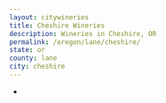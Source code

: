 ```yaml
---
layout: citywineries
title: Cheshire Wineries
description: Wineries in Cheshire, OR
permalink: /oregon/lane/cheshire/
state: or
county: lane
city: cheshire
---
```

-
